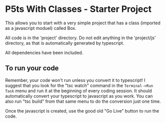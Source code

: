 # P5ts With Classes - Starter Project

This allows you to start with a very simple project that has a class (imported as a javascript moduel) called Box.

All code is in the 'project' directory. Do not edit anything in the 'project/js' directory, as that is automatically generated by typescript.

All dependencies have been included.

## To run your code

Remember, your code won't run unless you convert it to typescript! I suggest that you look for the "tsc watch" command in the `Terminal->Run Task` menu and run it at the beginning of every coding session. It should automatically convert your typescript to javascript as you work. You can also run "tsc build" from that same menu to do the conversion just one time.

Once the javascript is created, use the good old "Go Live" button to run the code.